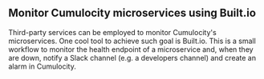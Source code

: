 ## Monitor Cumulocity microservices using Built.io

Third-party services can be employed to monitor Cumulocity's microservices. One cool tool to achieve such goal is Built.io.
This is a small workflow to monitor the health endpoint of a microservice and, when they are down, notify a Slack channel (e.g. a developers channel) and create an alarm in Cumulocity.
